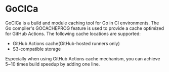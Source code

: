 # GoCICa

GoCICa is a build and module caching tool for Go in CI environments.
The Go compiler's GOCACHEPROG feature is used to provide a cache optimized for GitHub Actions.
The following cache locations are supported:
- GitHub Actions cache(GitHub-hosted runners only)
- S3-compatible storage

Especially when using GitHub Actions cache mechanism, you can achieve 5~10 times build speedup by adding one line.
